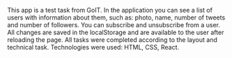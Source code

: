 This app is a test task from GoIT. In the application you can see a list of
users with information about them, such as: photo, name, number of tweets and
number of followers. You can subscribe and unsubscribe from a user. All changes
are saved in the localStorage and are available to the user after reloading the
page. All tasks were completed according to the layout and technical task.
Technologies were used: HTML, CSS, React.
